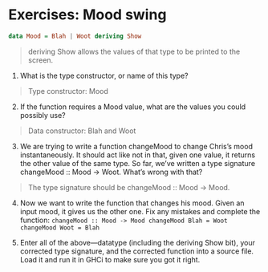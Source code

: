# Exercises: Mood swing

```haskell
data Mood = Blah | Woot deriving Show
```
> deriving Show allows the values of that type to be
printed to the screen.

1. What is the type constructor, or name of this type?
> Type constructor: Mood

2. If the function requires a Mood value, what are the values
you could possibly use?
> Data constructor: Blah and Woot

3. We are trying to write a function changeMood to change
Chris’s mood instantaneously. It should act like not in
that, given one value, it returns the other value of the same
type. So far, we’ve written a type signature changeMood ::
Mood -> Woot. What’s wrong with that?
> The type signature should be changeMood :: Mood -> Mood.

4. Now we want to write the function that changes his mood.
Given an input mood, it gives us the other one. Fix any
mistakes and complete the function:
` changeMood :: Mood -> Mood
changeMood Blah = Woot
changeMood Woot = Blah `

5. Enter all of the above—datatype (including the deriving Show bit), your corrected type signature, and the corrected function into a source file. Load it and run it in GHCi to make sure you got it right.
